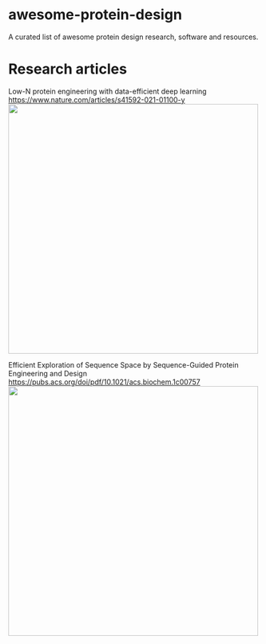 # awesome-protein-design
A curated list of awesome protein design research, software and resources.

# Research articles
  
  Low-N protein engineering with data-efficient deep learning
  https://www.nature.com/articles/s41592-021-01100-y
  <img src="https://user-images.githubusercontent.com/51283097/167543916-75615dbe-058f-451a-aca5-7f41db8e93d6.png" width="500">

  Efficient Exploration of Sequence Space by Sequence-Guided Protein Engineering and Design
  https://pubs.acs.org/doi/pdf/10.1021/acs.biochem.1c00757
  <img src="https://user-images.githubusercontent.com/51283097/167543948-c9359f01-9c10-4044-9256-78c0c67e1f78.png" width="500">
  


